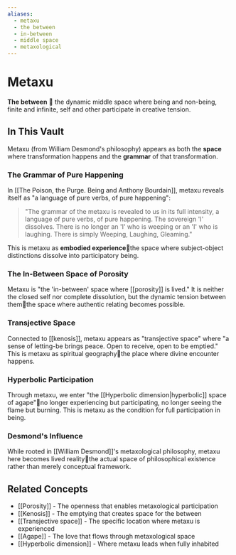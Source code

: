 ```yaml
---
aliases:
  - metaxu
  - the between
  - in-between
  - middle space
  - metaxological
---
```


# Metaxu

**The between**  the dynamic middle space where being and non-being, finite and infinite, self and other participate in creative tension.

## In This Vault

Metaxu (from William Desmond's philosophy) appears as both the **space** where transformation happens and the **grammar** of that transformation.

### The Grammar of Pure Happening

In [[The Poison, the Purge. Being and Anthony Bourdain]], metaxu reveals itself as "a language of pure verbs, of pure happening":

> "The grammar of the metaxu is revealed to us in its full intensity, a language of pure verbs, of pure happening. The sovereign 'I' dissolves. There is no longer an 'I' who is weeping or an 'I' who is laughing. There is simply Weeping, Laughing, Gleaming."

This is metaxu as **embodied experience**the space where subject-object distinctions dissolve into participatory being.

### The In-Between Space of Porosity

Metaxu is "the 'in-between' space where [[porosity]] is lived." It is neither the closed self nor complete dissolution, but the dynamic tension between themthe space where authentic relating becomes possible.

### Transjective Space

Connected to [[kenosis]], metaxu appears as "transjective space" where "a sense of letting-be brings peace. Open to receive, open to be emptied." This is metaxu as spiritual geographythe place where divine encounter happens.

### Hyperbolic Participation

Through metaxu, we enter "the [[Hyperbolic dimension|hyperbolic]] space of agape"no longer experiencing but participating, no longer seeing the flame but burning. This is metaxu as the condition for full participation in being.

### Desmond's Influence

While rooted in [[William Desmond]]'s metaxological philosophy, metaxu here becomes lived realitythe actual space of philosophical existence rather than merely conceptual framework.

## Related Concepts

- [[Porosity]] - The openness that enables metaxological participation
- [[Kenosis]] - The emptying that creates space for the between
- [[Transjective space]] - The specific location where metaxu is experienced
- [[Agape]] - The love that flows through metaxological space
- [[Hyperbolic dimension]] - Where metaxu leads when fully inhabited